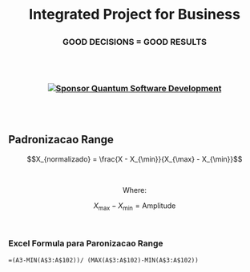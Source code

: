 <br>

# <p align="center"> Integrated Project for Business
### <p align="center"> GOOD DECISIONS = GOOD RESULTS

<br><br>

### <p align="center"> [![Sponsor Quantum Software Development](https://img.shields.io/badge/Sponsor-Quantum%20Software%20Development-brightgreen?logo=GitHub)](https://github.com/sponsors/Quantum-Software-Development)

<br><br>


##  Padronizacao Range

<be>

$$X_{normalizado} = \frac{X - X_{\min}}{X_{\max} - X_{\min}}$$

<br>

 <p align="center"> Where:

 $$X_{\max} - X_{\min} = \text{Amplitude}$$

 <br>

 ### Excel Formula para  Paronizacao Range

 ```excel
=(A3-MIN(A$3:A$102))/ (MAX(A$3:A$102)-MIN(A$3:A$102))
```


